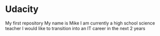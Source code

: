 # Udacity
My first repository
My name is Mike
I am currently a high school science teacher
I would like to transition into an IT career in the next 2 years
